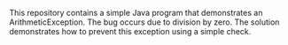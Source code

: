 This repository contains a simple Java program that demonstrates an ArithmeticException.  The bug occurs due to division by zero. The solution demonstrates how to prevent this exception using a simple check.